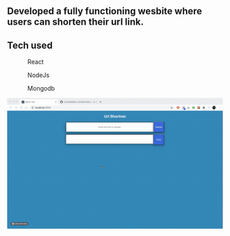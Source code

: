 
 <h2> Developed a fully functioning wesbite where users can shorten their url link. </hh2>
 
 <h2> Tech used </h2>
      <ol>
      <ul>React</ul>
      <ul>NodeJs</ul>
      <ul>Mongodb</ul>
      </ol>



![Alt Text](https://raw.githubusercontent.com/JohnbelMDev/Url-Shortner/master/Frontend/url.09.17.gif)

